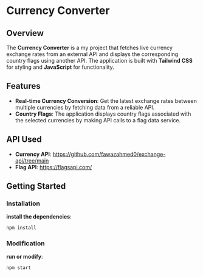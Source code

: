 # Currency Converter

## Overview

The **Currency Converter** is a my project that fetches live currency exchange rates from an external API and displays the corresponding country flags using another API. The application is built with **Tailwind CSS** for styling and **JavaScript** for functionality.

## Features

- **Real-time Currency Conversion**: Get the latest exchange rates between multiple currencies by fetching data from a reliable API.
- **Country Flags**: The application displays country flags associated with the selected currencies by making API calls to a flag data service.

## API Used

- **Currency API**: https://github.com/fawazahmed0/exchange-api/tree/main
- **Flag API**: https://flagsapi.com/

## Getting Started

### Installation

**install the dependencies**:

```bash
npm install
```

### Modification

**run or modify**:

```bash
npm start

```
